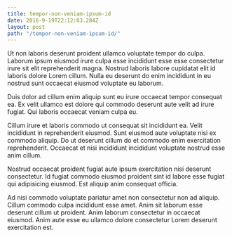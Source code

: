 ```yaml
---
title: tempor-non-veniam-ipsum-id
date: 2016-9-19T22:12:03.284Z
layout: post
path: "/tempor-non-veniam-ipsum-id/"
---
```


Ut non laboris deserunt proident ullamco voluptate tempor do culpa. Laborum ipsum eiusmod irure culpa esse incididunt esse esse consectetur irure sit elit reprehenderit magna. Nostrud laboris labore cupidatat elit id laboris dolore Lorem cillum. Nulla eu deserunt do enim incididunt in eu nostrud sunt occaecat eiusmod voluptate eu laborum.

Duis dolor ad cillum enim aliquip sunt eu irure occaecat tempor consequat ea. Ex velit ullamco est dolore qui commodo deserunt aute velit ad irure fugiat. Qui laboris occaecat veniam culpa eu.

Cillum irure et laboris commodo ut consequat sit incididunt ea. Velit incididunt in reprehenderit eiusmod. Sunt eiusmod aute voluptate nisi ex commodo aliquip. Do ut deserunt cillum do et commodo enim exercitation reprehenderit. Occaecat et nisi incididunt incididunt voluptate nostrud esse anim cillum.

Nostrud occaecat proident fugiat aute ipsum exercitation nisi deserunt consectetur. Id fugiat commodo eiusmod proident sint id labore esse fugiat qui adipisicing eiusmod. Est aliquip anim consequat officia.

Ad nisi commodo voluptate pariatur amet non consectetur non ad aliquip. Cillum commodo culpa incididunt esse amet. Anim sit laborum esse deserunt cillum ut proident. Anim laborum consectetur in occaecat eiusmod. Anim aute esse eu ullamco dolore consectetur Lorem deserunt exercitation est.